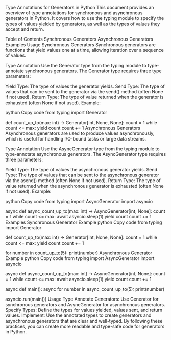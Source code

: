 Type Annotations for Generators in Python
This document provides an overview of type annotations for synchronous and asynchronous generators in Python. It covers how to use the typing module to specify the types of values yielded by generators, as well as the types of values they accept and return.

Table of Contents
Synchronous Generators
Asynchronous Generators
Examples
Usage
Synchronous Generators
Synchronous generators are functions that yield values one at a time, allowing iteration over a sequence of values.

Type Annotation
Use the Generator type from the typing module to type-annotate synchronous generators. The Generator type requires three type parameters:

Yield Type: The type of values the generator yields.
Send Type: The type of values that can be sent to the generator via the send() method (often None if not used).
Return Type: The type of value returned when the generator is exhausted (often None if not used).
Example:

python
Copy code
from typing import Generator

def count_up_to(max: int) -> Generator[int, None, None]:
    count = 1
    while count <= max:
        yield count
        count += 1
Asynchronous Generators
Asynchronous generators are used to produce values asynchronously, which is useful for handling I/O-bound tasks or large data streams.

Type Annotation
Use the AsyncGenerator type from the typing module to type-annotate asynchronous generators. The AsyncGenerator type requires three parameters:

Yield Type: The type of values the asynchronous generator yields.
Send Type: The type of values that can be sent to the asynchronous generator via the asend() method (often None if not used).
Return Type: The type of value returned when the asynchronous generator is exhausted (often None if not used).
Example:

python
Copy code
from typing import AsyncGenerator
import asyncio

async def async_count_up_to(max: int) -> AsyncGenerator[int, None]:
    count = 1
    while count <= max:
        await asyncio.sleep(1)
        yield count
        count += 1
Examples
Synchronous Generator Example
python
Copy code
from typing import Generator

def count_up_to(max: int) -> Generator[int, None, None]:
    count = 1
    while count <= max:
        yield count
        count += 1

for number in count_up_to(5):
    print(number)
Asynchronous Generator Example
python
Copy code
from typing import AsyncGenerator
import asyncio

async def async_count_up_to(max: int) -> AsyncGenerator[int, None]:
    count = 1
    while count <= max:
        await asyncio.sleep(1)
        yield count
        count += 1

async def main():
    async for number in async_count_up_to(5):
        print(number)

asyncio.run(main())
Usage
Type Annotate Generators: Use Generator for synchronous generators and AsyncGenerator for asynchronous generators.
Specify Types: Define the types for values yielded, values sent, and return values.
Implement: Use the annotated types to create generators and asynchronous generators that are clear and well-typed.
By following these practices, you can create more readable and type-safe code for generators in Python.


